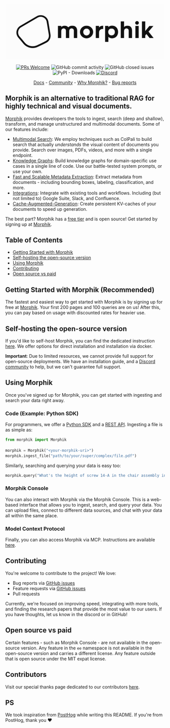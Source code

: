 <p align="center">
  <img alt="Morphik Logo" src="assets/morphik_logo.png">
</p>
<p align="center">
  <a href='http://makeapullrequest.com'><img alt='PRs Welcome' src='https://img.shields.io/badge/PRs-welcome-brightgreen.svg?style=shields'/></a>
  <img alt="GitHub commit activity" src="https://img.shields.io/github/commit-activity/m/morphik-org/morphik-core"/>
  <img alt="GitHub closed issues" src="https://img.shields.io/github/issues-closed/morphik-org/morphik-core"/>
  <img alt="PyPI - Downloads" src="https://img.shields.io/pypi/dm/morphik">
  <a href="https://discord.gg/BwMtv3Zaju"><img alt="Discord" src="https://img.shields.io/discord/1336524712817332276?logo=discord&label=discord"></a>
</p>

<!-- add a roadmap! - <a href="https://morphik.ai/roadmap">Roadmap</a> - -->
<!-- Add a changelog! - <a href="https://morphik.ai/changelog">Changelog</a> -->

<p align="center">
  <a href="https://docs.morphik.ai">Docs</a> - <a href="https://discord.gg/BwMtv3Zaju">Community</a> - <a href="https://docs.morphik.ai/blogs/gpt-vs-morphik-multimodal">Why Morphik?</a> - <a href="https://github.com/morphik-org/morphik-core/issues/new?assignees=&labels=bug&template=bug_report.md">Bug reports</a>
</p>

## Morphik is an alternative to traditional RAG for highly technical and visual documents.

[Morphik](https://morphik.ai) provides developers the tools to ingest, search (deep and shallow), transform, and manage unstructured and multimodal documents. Some of our features include:

- [Multimodal Search](https://docs.morphik.ai/concepts/colpali): We employ techniques such as ColPali to build search that actually *understands* the visual content of documents you provide. Search over images, PDFs, videos, and more with a single endpoint.
- [Knowledge Graphs](https://docs.morphik.ai/concepts/knowledge-graphs): Build knowledge graphs for domain-specific use cases in a single line of code. Use our battle-tested system prompts, or use your own.
- [Fast and Scalable Metadata Extraction](https://docs.morphik.ai/concepts/rules-processing): Extract metadata from documents - including bounding boxes, labeling, classification, and more.
- [Integrations](https://docs.morphik.ai/integrations): Integrate with existing tools and workflows. Including (but not limited to) Google Suite, Slack, and Confluence.
- [Cache-Augmented-Generation](https://docs.morphik.ai/python-sdk/create_cache): Create persistent KV-caches of your documents to speed up generation.

The best part? Morphik has a [free tier](https://www.morphik.ai/pricing) and is open source! Get started by signing up at [Morphik](https://www.morphik.ai/signup).

## Table of Contents
- [Getting Started with Morphik](#getting-started-with-morphik-recommended)
- [Self-hosting the open-source version](#self-hosting-the-open-source-version)
- [Using Morphik](#using-morphik)
- [Contributing](#contributing)
- [Open source vs paid](#open-source-vs-paid)

## Getting Started with Morphik (Recommended)

The fastest and easiest way to get started with Morphik is by signing up for free at [Morphik](https://www.morphik.ai/signup). Your first 200 pages and 100 queries are on us! After this, you can pay based on usage with discounted rates for heavier use.

## Self-hosting the open-source version

If you'd like to self-host Morphik, you can find the dedicated instruction [here](https://docs.morphik.ai/getting-started). We offer options for direct installation and installation via docker.

**Important**: Due to limited resources, we cannot provide full support for open-source deployments. We have an installation guide, and a [Discord community](https://discord.gg/BwMtv3Zaju) to help, but we can't guarantee full support.  

## Using Morphik

Once you've signed up for Morphik, you can get started with ingesting and search your data right away. 


### Code (Example: Python SDK)
For programmers, we offer a [Python SDK](https://docs.morphik.ai/python-sdk/morphik) and a [REST API](https://docs.morphik.ai/api-reference/health-check). Ingesting a file is as simple as:

```python
from morphik import Morphik

morphik = Morphik("<your-morphik-uri>")
morphik.ingest_file("path/to/your/super/complex/file.pdf")
```

Similarly, searching and querying your data is easy too:

```python
morphik.query("What's the height of screw 14-A in the chair assembly instructions?")
```

### Morphik Console

You can also interact with Morphik via the Morphik Console. This is a web-based interface that allows you to ingest, search, and query your data. You can upload files, connect to different data sources, and chat with your data all within the same place.

### Model Context Protocol

Finally, you can also access Morphik via MCP. Instructions are available [here](https://docs.morphik.ai/using-morphik/mcp).


## Contributing
You're welcome to contribute to the project! We love:
- Bug reports via [GitHub issues](https://github.com/morphik-org/morphik-core/issues)
- Feature requests via [GitHub issues](https://github.com/morphik-org/morphik-core/issues)
- Pull requests

Currently, we're focused on improving speed, integrating with more tools, and finding the research papers that provide the most value to our users. If you have thoughts, let us know in the discord or in GitHub!

## Open source vs paid

Certain features - such as Morphik Console - are not available in the open-source version. Any feature in the `ee` namespace is not available in the open-source version and carries a different license. Any feature outside that is open source under the MIT expat license. 

## Contributors

Visit our special thanks page dedicated to our contributors [here](https://docs.morphik.ai/special-thanks).

## PS
We took inspiration from [PostHog](https://posthog.com) while writing this README. If you're from PostHog, thank you ❤️
